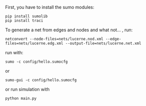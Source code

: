 First, you have to install the sumo modules:

```
pip install sumolib
pip install traci
```

To generate a net from edges and nodes and what not... , run:

```
netconvert --node-files=nets/lucerne.nod.xml --edge-files=nets/lucerne.edg.xml --output-file=nets/lucerne.net.xml
```

run with:

```
sumo -c config/hello.sumocfg
```

or

```
sumo-gui -c config/hello.sumocfg
```

or run simulation with

```
python main.py
```